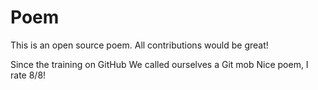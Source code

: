 # Poem
This is an open source poem. All contributions would be great!

Since the training on GitHub
We called ourselves a Git mob 
Nice poem, I rate 8/8!
